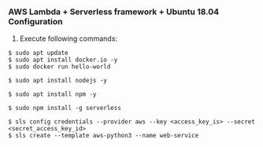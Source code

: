 ### AWS Lambda + Serverless framework + Ubuntu 18.04 Configuration

1. Execute following commands:
```
$ sudo apt update
$ sudo apt install docker.io -y
$ sudo docker run hello-world

$ sudo apt install nodejs -y

$ sudo apt install npm -y

$ sudo npm install -g serverless

$ sls config credentials --provider aws --key <access_key_is> --secret <secret_access_key_id>
$ sls create --template aws-python3 --name web-service
```
